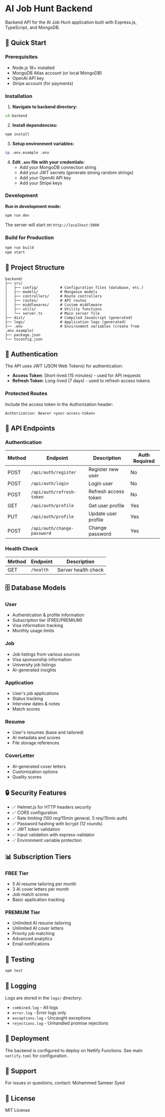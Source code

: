 # AI Job Hunt Backend

Backend API for the AI Job Hunt application built with Express.js, TypeScript, and MongoDB.

## 🚀 Quick Start

### Prerequisites

- Node.js 18+ installed
- MongoDB Atlas account (or local MongoDB)
- OpenAI API key
- Stripe account (for payments)

### Installation

1. **Navigate to backend directory:**
```bash
cd backend
```

2. **Install dependencies:**
```bash
npm install
```

3. **Setup environment variables:**
```bash
cp .env.example .env
```

4. **Edit `.env` file with your credentials:**
   - Add your MongoDB connection string
   - Add your JWT secrets (generate strong random strings)
   - Add your OpenAI API key
   - Add your Stripe keys

### Development

**Run in development mode:**
```bash
npm run dev
```

The server will start on `http://localhost:5000`

### Build for Production

```bash
npm run build
npm start
```

## 📁 Project Structure

```
backend/
├── src/
│   ├── config/          # Configuration files (database, etc.)
│   ├── models/          # Mongoose models
│   ├── controllers/     # Route controllers
│   ├── routes/          # API routes
│   ├── middlewares/     # Custom middleware
│   ├── utils/           # Utility functions
│   └── server.ts        # Main server file
├── dist/                # Compiled JavaScript (generated)
├── logs/                # Application logs (generated)
├── .env                 # Environment variables (create from .env.example)
├── package.json
└── tsconfig.json
```

## 🔐 Authentication

The API uses JWT (JSON Web Tokens) for authentication:

- **Access Token**: Short-lived (15 minutes) - used for API requests
- **Refresh Token**: Long-lived (7 days) - used to refresh access tokens

### Protected Routes

Include the access token in the Authorization header:
```
Authorization: Bearer <your-access-token>
```

## 📡 API Endpoints

### Authentication

| Method | Endpoint | Description | Auth Required |
|--------|----------|-------------|---------------|
| POST | `/api/auth/register` | Register new user | No |
| POST | `/api/auth/login` | Login user | No |
| POST | `/api/auth/refresh-token` | Refresh access token | No |
| GET | `/api/auth/profile` | Get user profile | Yes |
| PUT | `/api/auth/profile` | Update user profile | Yes |
| POST | `/api/auth/change-password` | Change password | Yes |

### Health Check

| Method | Endpoint | Description |
|--------|----------|-------------|
| GET | `/health` | Server health check |

## 🗄️ Database Models

### User
- Authentication & profile information
- Subscription tier (FREE/PREMIUM)
- Visa information tracking
- Monthly usage limits

### Job
- Job listings from various sources
- Visa sponsorship information
- University job listings
- AI-generated insights

### Application
- User's job applications
- Status tracking
- Interview dates & notes
- Match scores

### Resume
- User's resumes (base and tailored)
- AI metadata and scores
- File storage references

### CoverLetter
- AI-generated cover letters
- Customization options
- Quality scores

## 🔒 Security Features

- ✅ Helmet.js for HTTP headers security
- ✅ CORS configuration
- ✅ Rate limiting (100 req/15min general, 5 req/15min auth)
- ✅ Password hashing with bcrypt (12 rounds)
- ✅ JWT token validation
- ✅ Input validation with express-validator
- ✅ Environment variable protection

## 📊 Subscription Tiers

### FREE Tier
- 5 AI resume tailoring per month
- 3 AI cover letters per month
- Job match scores
- Basic application tracking

### PREMIUM Tier
- Unlimited AI resume tailoring
- Unlimited AI cover letters
- Priority job matching
- Advanced analytics
- Email notifications

## 🧪 Testing

```bash
npm test
```

## 📝 Logging

Logs are stored in the `logs/` directory:
- `combined.log` - All logs
- `error.log` - Error logs only
- `exceptions.log` - Uncaught exceptions
- `rejections.log` - Unhandled promise rejections

## 🚀 Deployment

The backend is configured to deploy on Netlify Functions. See main `netlify.toml` for configuration.

## 🤝 Support

For issues or questions, contact: Mohammed Sameer Syed

## 📄 License

MIT License